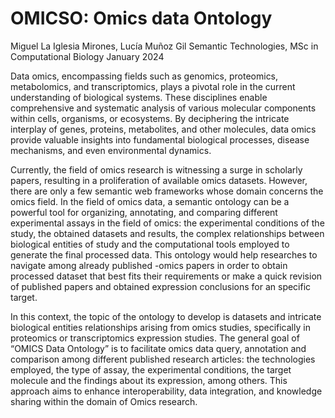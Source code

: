 # OMICSO: Omics data Ontology
Miguel La Iglesia Mirones, Lucía Muñoz Gil
Semantic Technologies, MSc in Computational Biology
January 2024

Data omics, encompassing fields such as genomics, proteomics, metabolomics, and transcriptomics, plays a pivotal role in the current understanding of biological systems. These disciplines enable comprehensive and systematic analysis of various molecular components within cells, organisms, or ecosystems. By deciphering the intricate interplay of genes, proteins, metabolites, and other molecules, data omics provide valuable insights into fundamental biological processes, disease mechanisms, and even environmental dynamics.

Currently, the field of omics research is witnessing a surge in scholarly papers, resulting in a proliferation of available omics datasets. However, there are only a few semantic web frameworks whose domain concerns the omics field. In the field of omics data, a semantic ontology can be a powerful tool for organizing, annotating, and comparing different experimental assays in the field of omics: the experimental conditions of the study, the obtained datasets and results, the complex relationships between biological entities of study and the computational tools employed to generate the final processed data. This ontology would help researches to navigate among already published -omics papers in order to obtain processed dataset that best fits their requirements or make a quick revision of published papers and obtained expression conclusions for an specific target.

In this context, the topic of the ontology to develop is datasets and intricate biological entities relationships arising from omics studies, specifically in proteomics or transcriptomics expression studies. The general goal of “OMICS Data Ontology” is to facilitate omics data query, annotation and comparison among different published research articles: the technologies employed, the type of assay, the experimental conditions, the target molecule and the findings about its expression, among others. This approach aims to enhance interoperability, data integration, and knowledge sharing within the domain of Omics research. 
